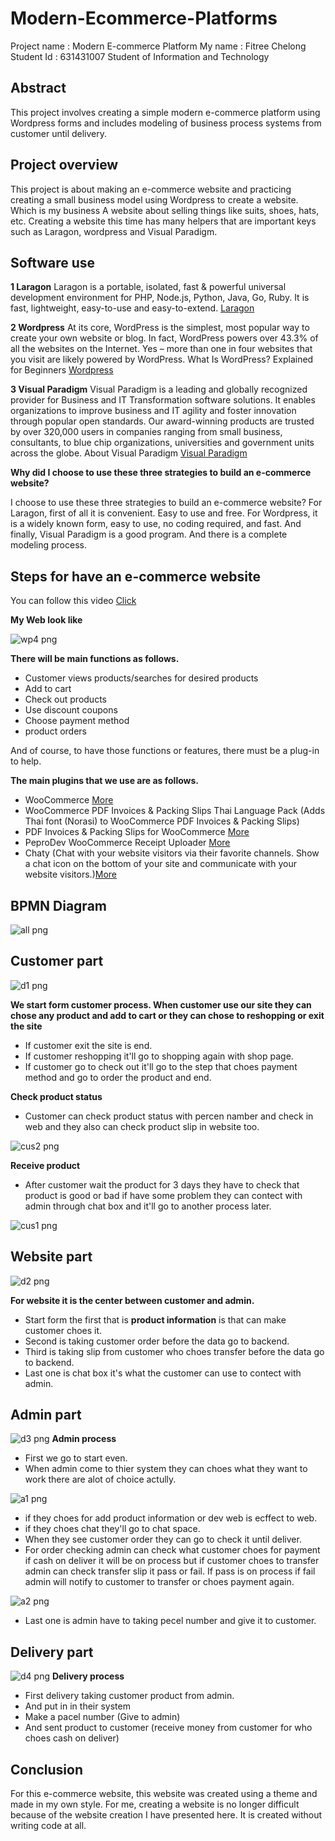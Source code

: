 # Modern-Ecommerce-Platforms
Project name : Modern E-commerce Platform
My name : Fitree Chelong
Student Id : 631431007
Student of Information and Technology

## Abstract
 This project involves creating a simple modern e-commerce platform using Wordpress forms and includes modeling of business process systems from customer until delivery.

## Project overview
  This project is about making an e-commerce website and practicing creating a small business model using Wordpress to create a website. Which is my business A website about selling things like suits, shoes, hats, etc. Creating a website this time has many helpers that are important keys such as Laragon, wordpress and Visual Paradigm.

## Software use

**1 Laragon**
Laragon is a portable, isolated, fast & powerful universal development environment for PHP, Node.js, Python, Java, Go, Ruby. It is fast, lightweight, easy-to-use and easy-to-extend.
[Laragon](https://laragon.org/docs/index.html)

**2 Wordpress**
At its core, WordPress is the simplest, most popular way to create your own website or blog. In fact, WordPress powers over 43.3% of all the websites on the Internet. Yes – more than one in four websites that you visit are likely powered by WordPress.
What Is WordPress? Explained for Beginners [Wordpress](kinsta.com)


**3 Visual Paradigm**
Visual Paradigm is a leading and globally recognized provider for Business and IT Transformation software solutions. It enables organizations to improve business and IT agility and foster innovation through popular open standards. Our award-winning products are trusted by over 320,000 users in companies ranging from small business, consultants, to blue chip organizations, universities and government units across the globe. About Visual Paradigm [Visual Paradigm](visual-paradigm.com)

**Why did I choose to use these three strategies to build an e-commerce website?**

I choose to use these three strategies to build an e-commerce website?
For Laragon, first of all it is convenient. Easy to use and free.
For Wordpress, it is a widely known form, easy to use, no coding required, and fast.
And finally, Visual Paradigm is a good program. And there is a complete modeling process.

## Steps for have an e-commerce website
You can follow this video [Click](https://www.youtube.com/watch?v=0eeld9jH1Tk)

**My Web look like**


![wp4 png](img/wp4.png)

**There will be main functions as follows.**
- Customer views products/searches for desired products
- Add to cart
- Check out products
- Use discount coupons
- Choose payment method
- product orders

And of course, to have those functions or features, there must be a plug-in to help.

**The main plugins that we use are as follows.**
- WooCommerce [More](https://wordpress.org/plugins/woocommerce/.com)
- WooCommerce PDF Invoices & Packing Slips Thai Language Pack (Adds Thai font (Norasi) to WooCommerce PDF Invoices & Packing Slips)
- PDF Invoices & Packing Slips for WooCommerce  [More](https://wordpress.org/plugins/woocommerce-pdf-invoices-packing-slips/)
- PeproDev WooCommerce Receipt Uploader [More](https://wordpress.org/plugins/pepro-bacs-receipt-upload-for-woocommerce/)
- Chaty (Chat with your website visitors via their favorite channels. Show a chat icon on the bottom of your site and communicate with your website visitors.)[More](https://wordpress.org/plugins/chaty/)
  
## BPMN Diagram

![all png](img/Bd1.png)

## Customer part

![d1 png](img/d1.png)

**We start form customer process. When customer use our site they can chose any product and add to cart or they can chose to reshopping or exit the site**
- If customer exit the site is end.
- If customer reshopping it'll go to shopping again with shop page.
- If customer go to check out it'll go to the step that choes payment method and go to order the product and end.

**Check product status**
- Customer can check product status with percen namber and check in web and they also can check product slip in website too.

![cus2 png](img/cus2.png)

**Receive product**
- After customer wait the product for 3 days they have to check that product is good or bad if have some problem they can contect with admin through chat box and it'll go to another process later.

![cus1 png](img/cus1.png)

## Website part
![d2 png](img/d2.png)

**For website it is the center between customer and admin.**
- Start form the first that is **product information** is that can make customer choes it.
- Second is taking customer order before the data go to backend.
- Third is taking slip from customer who choes transfer before the data go to backend.
- Last one is chat box it's what the customer can use to contect with admin.

## Admin part
![d3 png](img/d3.png)
**Admin process**
- First we go to start even.
- When admin come to thier system they can choes what they want to work there are alot of choice actully.

![a1 png](img/a1.png)

- if they choes for add product information or dev web is ecffect to web.
- if they choes chat they'll go to chat space.
- When they see customer order they can go to check it until deliver.
- For order checking admin can check what customer choes for payment if cash on deliver it will be on process but if customer choes to transfer admin can check transfer slip it pass or fail. If pass is on process if fail admin will notify to customer to transfer or choes payment again.

![a2 png](img/a2.png)

- Last one is admin have to taking pecel number and give it to customer.

## Delivery part
![d4 png](img/d4.png)
**Delivery process**
- First delivery taking customer product from admin.
- And put in in their system
- Make a pacel number (Give to admin)
- And sent product to customer (receive money from customer for who choes cash on deliver)

## Conclusion
 For this e-commerce website, this website was created using a theme and made in my own style. For me, creating a website is no longer difficult because of the website creation I have presented here. It is created without writing code at all. 
